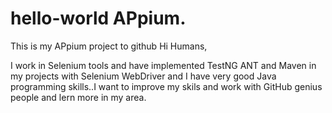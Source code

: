 # hello-world APpium.
This is my APpium project to github
Hi Humans,

I work in Selenium tools and have implemented TestNG ANT and Maven in my projects with Selenium WebDriver and I have very good Java programming skills..I want to improve my skils and work with GitHub genius people and lern more in my area.
